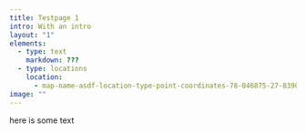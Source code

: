 ```yaml
---
title: Testpage 1
intro: With an intro
layout: "1"
elements:
  - type: text
    markdown: ???
  - type: locations
    location:
      - map-name-asdf-location-type-point-coordinates-78-046875-27-8390761
image: ""
---
```

here is some text
